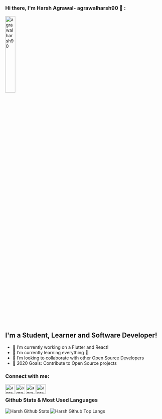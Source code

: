 ### Hi there, I'm Harsh Agrawal- agrawalharsh90 👋 :

[<img alt="agrawalharsh90" width="25%" src="https://i.imgur.com/NfiliHY.gif" />][agrawalharsh90]


[agrawalharsh90]: http://agrawalharsh90.com/


## I'm a Student, Learner and Software Developer!

- 🔭 I’m currently working on a Flutter and React!
- 🌱 I’m currently learning everything 🤣
- 👯 I’m looking to collaborate with other Open Source Developers
- 🥅 2020 Goals: Contribute to Open Source projects

### Connect with me:

[<img align="left" alt="agrawalharsh90 | github" width="30px" src="https://img.icons8.com/fluent/2x/github.png" />][github]
[<img align="left" alt="agrawalharsh90 | Twitter" width="30px" src="https://img.icons8.com/fluent/2x/twitter.png" />][twitter]
[<img align="left" alt="agrawalharsh90 | LinkedIn" width="30px" src="https://img.icons8.com/fluent/2x/linkedin.png" />][linkedin]
[<img align="left" alt="agrawalharsh90 | Instagram" width="30px" src="https://img.icons8.com/fluent/2x/instagram-new.png" />][instagram]

[github]: https://github.com/agrawalharsh90/
[linkedin]: https://www.linkedin.com/in/agrawalharsh90/
[instagram]: https://www.instagram.com/agrawalharsh90/
[twitter]: https://twitter.com/agrawalharsh90

<br />
  
### Github Stats & Most Used Languages
<img align="left" alt="Harsh Github Stats" src="https://github-readme-stats.vercel.app/api?username=agrawalharsh90&show_icons=true&hide_border=true&theme=radical&private=true&count_private=true/" />
<img align="left" alt="Harsh Github Top Langs" src="https://github-readme-stats.vercel.app/api/top-langs/?username=agrawalharsh90&layout=compact" />
